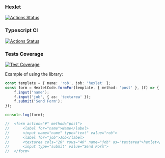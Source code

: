 ### Hexlet
[![Actions Status](https://github.com/vladislav1923/typescript-project-81/actions/workflows/hexlet-check.yml/badge.svg)](https://github.com/vladislav1923/typescript-project-81/actions)

### Typescript CI
[![Actions Status](https://github.com/vladislav1923/typescript-project-81/actions/workflows/typescript.yml/badge.svg)](https://github.com/vladislav1923/typescript-project-81/actions)

### Tests Coverage
[![Test Coverage](https://api.codeclimate.com/v1/badges/3275b6e87e71dc6e8137/test_coverage)](https://codeclimate.com/github/vladislav1923/typescript-project-81/test_coverage)

Example of using the library:
```typescript
const template = { name: 'rob', job: 'hexlet' };
const form = HexletCode.formFor(template, { method: 'post' }, (f) => {
    f.input('name');
    f.input('job', { as: 'textarea' });
    f.submit('Send Form');
});

console.log(form);

//  <form action="#" method="post">
//      <label for="name">Name</label>
//      <input name="name" type="text" value="rob">
//      <label for="job">Job</label>
//      <textarea cols="20" rows="40" name="job" as="textarea">hexlet</textarea>
//      <input type="submit" value="Send Form">
//  </form>
```
